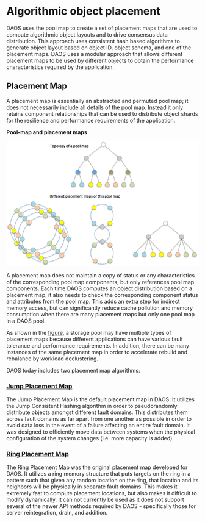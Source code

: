 <a id="10.2"></a>
# Algorithmic object placement

DAOS uses the pool map to create a set of placement maps that are used to compute algorithmic object layouts and to drive consensus data distribution. This approach uses consistent hash based algorithms to generate object layout based on object ID, object schema, and one of the placement maps. DAOS uses a modular approach that allows different placement maps to be used by different objects to obtain the performance characteristics required by the application.

<a id="10.2.1"></a>
## Placement Map

A placement map is essentially an abstracted and permuted pool map; it does not necessarily include all details of the pool map. Instead it only retains component relationships that can be used to distribute object shards for the resilience and performance requirements of the application.

<a id="f10.2"></a>

**Pool-map and placement maps**

![../../docs/graph/Fig_043.png](../../docs/graph/Fig_043.png "Pool-map and placement maps")

A placement map does not maintain a copy of status or any characteristics of the corresponding pool map components, but only references pool map components. Each time DAOS computes an object distribution based on a placement map, it also needs to check the corresponding component status and attributes from the pool map. This adds an extra step for indirect memory access, but can significantly reduce cache pollution and memory consumption when there are many placement maps but only one pool map in a DAOS pool.

As shown in the <a href="#f10.2">figure</a>, a storage pool may have multiple types of placement maps because different applications can have various fault tolerance and performance requirements. In addition, there can be many instances of the same placement map in order to accelerate rebuild and rebalance by workload declustering.

DAOS today includes two placement map algorithms:

### [Jump Placement Map](JUMP_MAP.md)

The Jump Placement Map is the default placement map in DAOS. It utilizes the Jump Consistent Hashing algorithm in order to pseudorandomly distribute objects amongst different fault domains. This distributes them across fault domains as far apart from one another as possible in order to avoid data loss in the event of a failure affecting an entire fault domain. It was designed to efficiently move data between systems when the physical configuration of the system changes (i.e. more capacity is added).

### [Ring Placement Map](RING_MAP.md)

The Ring Placement Map was the original placement map developed for DAOS. It utilizes a ring memory structure that puts targets on the ring in a pattern such that given any random location on the ring, that location and its neighbors will be physically in separate fault domains. This makes it extremely fast to compute placement locations, but also makes it difficult to modify dynamically. It can not currently be used as it does not support several of the newer API methods required by DAOS - specifically those for server reintegration, drain, and addition.
